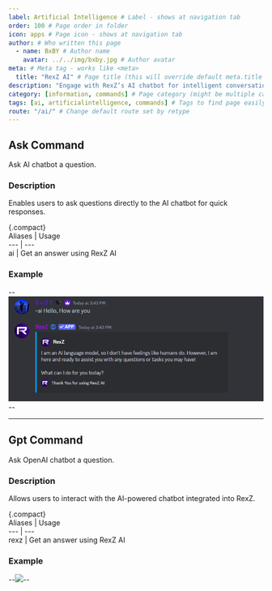 ```yaml
---
label: Artificial Intelligence # Label - shows at navigation tab
order: 100 # Page order in folder
icon: apps # Page icon - shows at navigation tab
author: # Who written this page
  - name: BxBY # Author name
    avatar: ../../img/bxby.jpg # Author avatar
meta: # Meta tag - works like <meta>
  title: "RexZ AI" # Page title (this will override default meta.title set in config)
description: "Engage with RexZ’s AI chatbot for intelligent conversations, assistance, and interactive fun. Enhance your server’s experience with a smart and responsive AI that’s always ready to help!" # Page description
category: [information, commands] # Page category (might be multiple categories - [category1, category2])
tags: [ai, artificialintelligence, commands] # Tags to find page easily with search
route: "/ai/" # Change default route set by retype
---
```


## Ask Command  
Ask AI chatbot a question.  

### Description  
Enables users to ask questions directly to the AI chatbot for quick responses.  

{.compact}  
Aliases  | Usage  
---      | ---  
ai       | Get an answer using RexZ AI  

### Example  
--![](../../img/Commands/AI/ask.png)--  

---

## Gpt Command  
Ask OpenAI chatbot a question.  

### Description  
Allows users to interact with the AI-powered chatbot integrated into RexZ.  

{.compact}  
Aliases  | Usage  
---      | ---  
rexz     | Get an answer using RexZ AI  

### Example  
--![](../../img/Commands/AI/gpt.png)--